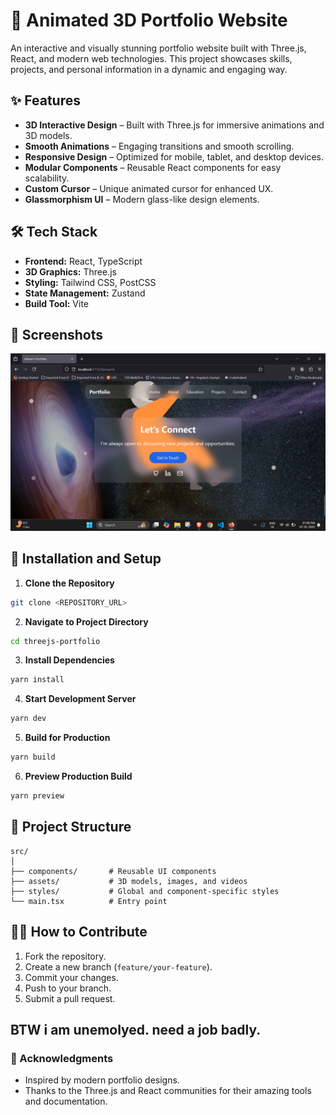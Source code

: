 # 🚀 Animated 3D Portfolio Website

An interactive and visually stunning portfolio website built with Three.js, React, and modern web technologies. This project showcases skills, projects, and personal information in a dynamic and engaging way.

## ✨ Features
- **3D Interactive Design** – Built with Three.js for immersive animations and 3D models.
- **Smooth Animations** – Engaging transitions and smooth scrolling.
- **Responsive Design** – Optimized for mobile, tablet, and desktop devices.
- **Modular Components** – Reusable React components for easy scalability.
- **Custom Cursor** – Unique animated cursor for enhanced UX.
- **Glassmorphism UI** – Modern glass-like design elements.

## 🛠️ Tech Stack
- **Frontend:** React, TypeScript
- **3D Graphics:** Three.js
- **Styling:** Tailwind CSS, PostCSS
- **State Management:** Zustand
- **Build Tool:** Vite

## 📸 Screenshots
![Portfolio Screenshot](https://github.com/Adnan-hamid-wani/Portfolio-Animated/blob/main/src/image.png)

## 🚧 Installation and Setup

1. **Clone the Repository**
```bash
git clone <REPOSITORY_URL>
```

2. **Navigate to Project Directory**
```bash
cd threejs-portfolio
```

3. **Install Dependencies**
```bash
yarn install
```

4. **Start Development Server**
```bash
yarn dev
```

5. **Build for Production**
```bash
yarn build
```

6. **Preview Production Build**
```bash
yarn preview
```

## 📂 Project Structure
```
src/
│
├── components/       # Reusable UI components
├── assets/           # 3D models, images, and videos           
├── styles/           # Global and component-specific styles
└── main.tsx          # Entry point
```

## 🧑‍💻 How to Contribute
1. Fork the repository.
2. Create a new branch (`feature/your-feature`).
3. Commit your changes.
4. Push to your branch.
5. Submit a pull request.

## BTW i am unemolyed. need a job badly.

### 🌟 Acknowledgments
- Inspired by modern portfolio designs.
- Thanks to the Three.js and React communities for their amazing tools and documentation.

